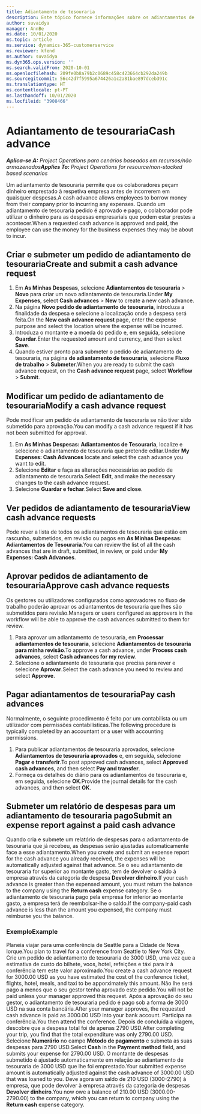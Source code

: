 ```yaml
---
title: Adiantamento de tesouraria
description: Este tópico fornece informações sobre os adiantamentos de tesouraria.
author: suvaidya
manager: AnnBe
ms.date: 10/01/2020
ms.topic: article
ms.service: dynamics-365-customerservice
ms.reviewer: kfend
ms.author: suvaidya
ms.dyn365.ops.version: ''
ms.search.validFrom: 2020-10-01
ms.openlocfilehash: 209fe0b8a79b2c0689c458c423664cb292da249b
ms.sourcegitcommit: 56c42d7f5995a674426a1c2a81bae897dceb391c
ms.translationtype: HT
ms.contentlocale: pt-PT
ms.lasthandoff: 10/01/2020
ms.locfileid: "3908466"
---
```

# <a name="cash-advance"></a><span data-ttu-id="21f98-103">Adiantamento de tesouraria</span><span class="sxs-lookup"><span data-stu-id="21f98-103">Cash advance</span></span>

<span data-ttu-id="21f98-104">_**Aplica-se A:** Project Operations para cenários baseados em recursos/não armazenados_</span><span class="sxs-lookup"><span data-stu-id="21f98-104">_**Applies To:** Project Operations for resource/non-stocked based scenarios_</span></span>

<span data-ttu-id="21f98-105">Um adiantamento de tesouraria permite que os colaboradores peçam dinheiro emprestado à respetiva empresa antes de incorrerem em quaisquer despesas.</span><span class="sxs-lookup"><span data-stu-id="21f98-105">A cash advance allows employees to borrow money from their company prior to incurring any expenses.</span></span> <span data-ttu-id="21f98-106">Quando um adiantamento de tesouraria pedido é aprovado e pago, o colaborador pode utilizar o dinheiro para as despesas empresariais que podem estar prestes a acontecer.</span><span class="sxs-lookup"><span data-stu-id="21f98-106">When a requested cash advance is approved and paid, the employee can use the money for the business expenses they may be about to incur.</span></span> 

## <a name="create-and-submit-a-cash-advance-request"></a><span data-ttu-id="21f98-107">Criar e submeter um pedido de adiantamento de tesouraria</span><span class="sxs-lookup"><span data-stu-id="21f98-107">Create and submit a cash advance request</span></span>

1. <span data-ttu-id="21f98-108">Em **As Minhas Despesas**, selecione **Adiantamentos de tesouraria** > **Novo** para criar um novo adiantamento de tesouraria.</span><span class="sxs-lookup"><span data-stu-id="21f98-108">Under **My Expenses**, select **Cash advances** > **New** to create a new cash advance.</span></span> 
2. <span data-ttu-id="21f98-109">Na página **Novo pedido de adiantamento de tesouraria**, introduza a finalidade da despesa e selecione a localização onde a despesa será feita.</span><span class="sxs-lookup"><span data-stu-id="21f98-109">On the **New cash advance request** page, enter the expense purpose and select the location where the expense will be incurred.</span></span>
3. <span data-ttu-id="21f98-110">Introduza o montante e a moeda do pedido e, em seguida, selecione **Guardar**.</span><span class="sxs-lookup"><span data-stu-id="21f98-110">Enter the requested amount and currency, and then select **Save**.</span></span> 
4. <span data-ttu-id="21f98-111">Quando estiver pronto para submeter o pedido de adiantamento de tesouraria, na página **de adiantamento de tesouraria**, selecione **Fluxo de trabalho** > **Submeter**.</span><span class="sxs-lookup"><span data-stu-id="21f98-111">When you are ready to submit the cash advance request, on the **Cash advance request** page, select **Workflow** > **Submit**.</span></span>

## <a name="modify-a-cash-advance-request"></a><span data-ttu-id="21f98-112">Modificar um pedido de adiantamento de tesouraria</span><span class="sxs-lookup"><span data-stu-id="21f98-112">Modify a cash advance request</span></span>

<span data-ttu-id="21f98-113">Pode modificar um pedido de adiantamento de tesouraria se não tiver sido submetido para aprovação.</span><span class="sxs-lookup"><span data-stu-id="21f98-113">You can modify a cash advance request if it has not been submitted for approval.</span></span>

1. <span data-ttu-id="21f98-114">Em **As Minhas Despesas: Adiantamentos de Tesouraria**, localize e selecione o adiantamento de tesouraria que pretende editar.</span><span class="sxs-lookup"><span data-stu-id="21f98-114">Under **My Expenses: Cash Advances** locate and select the cash advance you want to edit.</span></span>
2. <span data-ttu-id="21f98-115">Selecione **Editar** e faça as alterações necessárias ao pedido de adiantamento de tesouraria.</span><span class="sxs-lookup"><span data-stu-id="21f98-115">Select **Edit**, and make the necessary changes to the cash advance request.</span></span> 
3. <span data-ttu-id="21f98-116">Selecione **Guardar e fechar**.</span><span class="sxs-lookup"><span data-stu-id="21f98-116">Select **Save and close**.</span></span>


## <a name="view-cash-advance-requests"></a><span data-ttu-id="21f98-117">Ver pedidos de adiantamento de tesouraria</span><span class="sxs-lookup"><span data-stu-id="21f98-117">View cash advance requests</span></span>
<span data-ttu-id="21f98-118">Pode rever a lista de todos os adiantamentos de tesouraria que estão em rascunho, submetidos, em revisão ou pagos em **As Minhas Despesas: Adiantamentos de Tesouraria**.</span><span class="sxs-lookup"><span data-stu-id="21f98-118">You can review the list of all the cash advances that are in draft, submitted, in review, or paid under **My Expenses: Cash Advances**.</span></span> 

## <a name="approve-cash-advance-requests"></a><span data-ttu-id="21f98-119">Aprovar pedidos de adiantamento de tesouraria</span><span class="sxs-lookup"><span data-stu-id="21f98-119">Approve cash advance requests</span></span>

<span data-ttu-id="21f98-120">Os gestores ou utilizadores configurados como aprovadores no fluxo de trabalho poderão aprovar os adiantamentos de tesouraria que lhes são submetidos para revisão.</span><span class="sxs-lookup"><span data-stu-id="21f98-120">Managers or users configured as approvers in the workflow will be able to approve the cash advances submitted to them for review.</span></span> 

1. <span data-ttu-id="21f98-121">Para aprovar um adiantamento de tesouraria, em **Processar adiantamentos de tesouraria**, selecione **Adiantamentos de tesouraria para minha revisão**.</span><span class="sxs-lookup"><span data-stu-id="21f98-121">To approve a cash advance, under **Process cash advances**, select **Cash advances for my review**.</span></span>
2. <span data-ttu-id="21f98-122">Selecione o adiantamento de tesouraria que precisa para rever e selecione **Aprovar**.</span><span class="sxs-lookup"><span data-stu-id="21f98-122">Select the cash advance you need to review and select **Approve**.</span></span>  

## <a name="pay-cash-advances"></a><span data-ttu-id="21f98-123">Pagar adiantamentos de tesouraria</span><span class="sxs-lookup"><span data-stu-id="21f98-123">Pay cash advances</span></span> 
<span data-ttu-id="21f98-124">Normalmente, o seguinte procedimento é feito por um contabilista ou um utilizador com permissões contabilísticas.</span><span class="sxs-lookup"><span data-stu-id="21f98-124">The following procedure is typically completed by an accountant or a user with accounting permissions.</span></span>

1. <span data-ttu-id="21f98-125">Para publicar adiantamentos de tesouraria aprovados, selecione **Adiantamentos de tesouraria aprovados** e, em seguida, selecione **Pagar e transferir**.</span><span class="sxs-lookup"><span data-stu-id="21f98-125">To post approved cash advances, select **Approved cash advances**, and then select **Pay and transfer**.</span></span>  
2. <span data-ttu-id="21f98-126">Forneça os detalhes do diário para os adiantamentos de tesouraria e, em seguida, selecione **OK**.</span><span class="sxs-lookup"><span data-stu-id="21f98-126">Provide the journal details for the cash advances, and then select **OK**.</span></span> 

## <a name="submit-an-expense-report-against-a-paid-cash-advance"></a><span data-ttu-id="21f98-127">Submeter um relatório de despesas para um adiantamento de tesouraria pago</span><span class="sxs-lookup"><span data-stu-id="21f98-127">Submit an expense report against a paid cash advance</span></span> 

<span data-ttu-id="21f98-128">Quando cria e submete um relatório de despesas para o adiantamento de tesouraria que já recebeu, as despesas serão ajustadas automaticamente face a esse adiantamento.</span><span class="sxs-lookup"><span data-stu-id="21f98-128">When you create and submit an expense report for the cash advance you already received, the expenses will be automatically adjusted against that advance.</span></span> <span data-ttu-id="21f98-129">Se o seu adiantamento de tesouraria for superior ao montante gasto, tem de devolver o saldo à empresa através da categoria de despesa **Devolver dinheiro**.</span><span class="sxs-lookup"><span data-stu-id="21f98-129">If your cash advance is greater than the expensed amount, you must return the balance to the company using the **Return cash** expense category.</span></span> <span data-ttu-id="21f98-130">Se o adiantamento de tesouraria pago pela empresa for inferior ao montante gasto, a empresa terá de reembolsar-lhe o saldo.</span><span class="sxs-lookup"><span data-stu-id="21f98-130">If the company-paid cash advance is less than the amount you expensed, the company must reimburse you the balance.</span></span> 

### <a name="example"></a><span data-ttu-id="21f98-131">Exemplo</span><span class="sxs-lookup"><span data-stu-id="21f98-131">Example</span></span>
<span data-ttu-id="21f98-132">Planeia viajar para uma conferência de Seattle para a Cidade de Nova Iorque.</span><span class="sxs-lookup"><span data-stu-id="21f98-132">You plan to travel for a conference from Seattle to New York City.</span></span> <span data-ttu-id="21f98-133">Crie um pedido de adiantamento de tesouraria de 3000 USD, uma vez que a estimativa de custo do bilhete, voos, hotel, refeições e táxi para ir à conferência tem este valor aproximado.</span><span class="sxs-lookup"><span data-stu-id="21f98-133">You create a cash advance request for 3000.00 USD as you have estimated the cost of the conference ticket, flights, hotel, meals, and taxi to be apporximately this amount.</span></span> <span data-ttu-id="21f98-134">Não lhe será pago a menos que o seu gestor tenha aprovado este pedido.</span><span class="sxs-lookup"><span data-stu-id="21f98-134">You will not be paid unless your manager approved this request.</span></span> <span data-ttu-id="21f98-135">Após a aprovação do seu gestor, o adiantamento de tesouraria pedido é pago sob a forma de 3000 USD na sua conta bancária.</span><span class="sxs-lookup"><span data-stu-id="21f98-135">After your manager approves, the requested cash advance is paid as 3000.00 USD into your bank account.</span></span> <span data-ttu-id="21f98-136">Participa na conferência.</span><span class="sxs-lookup"><span data-stu-id="21f98-136">You then attend the conference.</span></span> <span data-ttu-id="21f98-137">Depois de concluída a viagem, descobre que a despesa total foi de apenas 2790 USD.</span><span class="sxs-lookup"><span data-stu-id="21f98-137">After completing your trip, you find that the total expenditure was only 2790.00 USD.</span></span> <span data-ttu-id="21f98-138">Selecione **Numerário** no campo **Método de pagamento** e submeta as suas despesas para 2790 USD.</span><span class="sxs-lookup"><span data-stu-id="21f98-138">Select **Cash** in the **Payment method** field, and submits your expense for 2790.00 USD.</span></span> <span data-ttu-id="21f98-139">O montante de despesas submetido é ajustado automaticamente em relação ao adiantamento de tesouraria de 3000 USD que lhe foi emprestado.</span><span class="sxs-lookup"><span data-stu-id="21f98-139">Your submitted expense amount is automatically adjusted against the cash advance of 3000.00 USD that was loaned to you.</span></span> <span data-ttu-id="21f98-140">Deve agora um saldo de 210 USD (3000-2790) à empresa, que pode devolver à empresa através da categoria de despesas **Devolver dinheiro**.</span><span class="sxs-lookup"><span data-stu-id="21f98-140">You now owe a balance of 210.00 USD (3000.00-2790.00) to the company, which you can return to company using the **Return cash** expense category.</span></span> 
